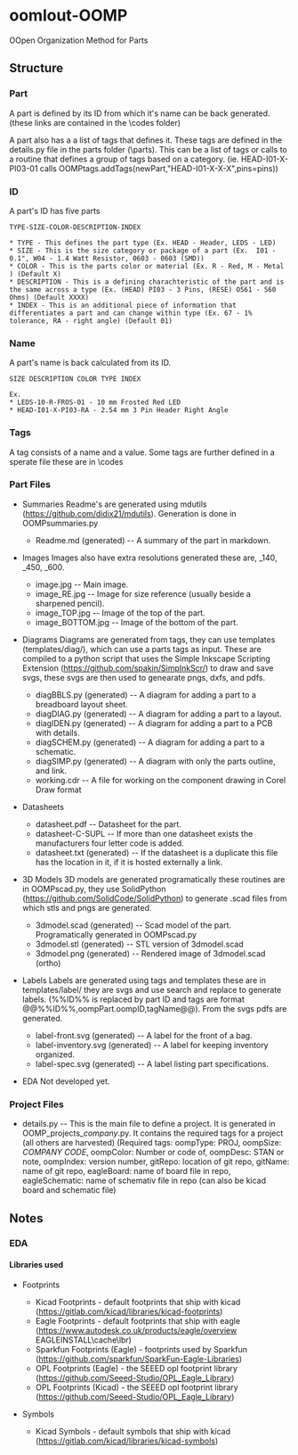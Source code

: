 # oomlout-OOMP
 OOpen Organization Method for Parts

## Structure

### Part

A part is defined by its ID from which it's name can be back generated. (these links are contained in the \codes folder)

A part also has a a list of tags that defines it. These tags are defined in the details.py file in the parts folder (\parts). This can be a list of tags or calls to a routine that defines a group of tags based on a category. (ie. HEAD-I01-X-PI03-01 calls OOMPtags.addTags(newPart,"HEAD-I01-X-X-X",pins=pins))

### ID

A part's ID has five parts

    TYPE-SIZE-COLOR-DESCRIPTION-INDEX

	* TYPE - This defines the part type (Ex. HEAD - Header, LEDS - LED)
	* SIZE - This is the size category or package of a part (Ex.  I01 - 0.1", W04 - 1.4 Watt Resistor, 0603 - 0603 (SMD))
	* COLOR - This is the parts color or material (Ex. R - Red, M - Metal ) (Default X)
	* DESCRIPTION - This is a defining charachteristic of the part and is the same across a type (Ex. (HEAD) PI03 - 3 Pins, (RESE) O561 - 560 Ohms) (Default XXXX)
	* INDEX - This is an additional piece of information that differentiates a part and can change within type (Ex. 67 - 1% tolerance, RA - right angle) (Default 01)

### Name

A part's name is back calculated from its ID.
    
	SIZE DESCRIPTION COLOR TYPE INDEX

	Ex.
	* LEDS-10-R-FROS-01 - 10 mm Frosted Red LED
	* HEAD-I01-X-PI03-RA - 2.54 mm 3 Pin Header Right Angle

### Tags

A tag consists of a name and a value. Some tags are further defined in a sperate file these are in \codes

### Part Files

* Summaries
	Readme's are generated using mdutils (https://github.com/didix21/mdutils). Generation is done in OOMPsummaries.py
	* Readme.md (generated)  --  A summary of the part in markdown.

* Images
	Images also have extra resolutions generated these are, _140, _450, _600.
	* image.jpg  --  Main image.
	* image_RE.jpg  --  Image for size reference (usually beside a sharpened pencil).
	* image_TOP.jpg  --  Image of the top of the part.
	* image_BOTTOM.jpg  --  Image of the bottom of the part.
	
* Diagrams
	Diagrams are generated from tags, they can use templates (templates/diag/), which can use a parts tags as input. These are compiled to a python script that uses the Simple Inkscape Scripting Extension (https://github.com/spakin/SimpInkScr/) to draw and save svgs, these svgs are then used to genearate pngs, dxfs, and pdfs.
	* diagBBLS.py (generated)  --  A diagram for adding a part to a breadboard layout sheet.
	* diagDIAG.py (generated)  --  A diagram for adding a part to a layout.
	* diagIDEN.py (generated)  --  A diagram for adding a part to a PCB with details.
	* diagSCHEM.py (generated)  --  A diagram for adding a part to a schematic.
	* diagSIMP.py (generated)  --  A diagram with only the parts outline, and link.
	* working.cdr  --  A file for working on the component drawing in Corel Draw format

* Datasheets
	* datasheet.pdf  --  Datasheet for the part.
	* datasheet-C-SUPL  --  If more than one datasheet exists the manufacturers four letter code is added.
	* datasheet.txt (generated)  --  If the datasheet is a duplicate this file has the location in it, if it is hosted externally a link.
	
* 3D Models
	3D models are generated programatically these routines are in OOMPscad.py, they use SolidPython (https://github.com/SolidCode/SolidPython) to generate .scad files from which stls and pngs are generated.
	* 3dmodel.scad (generated)  --  Scad model of the part. Programatically generated in OOMPscad.py
	* 3dmodel.stl (generated)  --  STL version of 3dmodel.scad
	* 3dmodel.png (generated)  --  Rendered image of 3dmodel.scad (ortho)
	
* Labels
	Labels are generated using tags and templates these are in templates/label/ they are svgs and use search and replace to generate labels. (%%ID%% is replaced by part ID and tags are format @@%%ID%%,oompPart.oompID,tagName@@). From the svgs pdfs are generated.
	* label-front.svg (generated)  --  A label for the front of a bag.
	* label-inventory.svg (generated)  --  A label for keeping inventory organized.
	* label-spec.svg (generated)  --  A label listing part specifications.

* EDA
	Not developed yet.

### Project Files  




* details.py -- This is the main file to define a project. It is generated in OOMP_projects_*company*.py. It contains the required tags for a project (all others are harvested) (Required tags: oompType: PROJ, oompSize: *COMPANY CODE*, oompColor: Number or code of, oompDesc: STAN or note, oompIndex: version number, gitRepo: location of git repo, gitName: name of git repo, eagleBoard: name of board file in repo, eagleSchematic: name of schemativ file in repo (can also be kicad board and schematic file)





## Notes

### EDA

#### Libraries used

* Footprints
	* Kicad Footprints - default footprints that ship with kicad (https://gitlab.com/kicad/libraries/kicad-footprints)
	* Eagle Footprints - default footprints that ship with eagle (https://www.autodesk.co.uk/products/eagle/overview EAGLEINSTALL\cache\lbr)
	* Sparkfun Footprints (Eagle) - footprints used by Sparkfun (https://github.com/sparkfun/SparkFun-Eagle-Libraries)
	* OPL Footprints (Eagle) - the SEEED opl footprint library (https://github.com/Seeed-Studio/OPL_Eagle_Library)
	* OPL Footprints (Kicad) - the SEEED opl footprint library (https://github.com/Seeed-Studio/OPL_Eagle_Library)

* Symbols
	* Kicad Symbols - default symbols that ship with kicad (https://gitlab.com/kicad/libraries/kicad-symbols)
